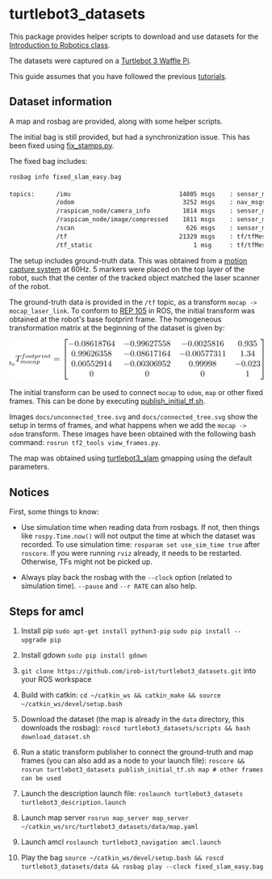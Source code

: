 # turtlebot3_datasets

This package provides helper scripts to download and use datasets for the [Introduction to Robotics class](https://irob-ist.github.io/introduction-robotics/).

The datasets were captured on a [Turtlebot 3 Waffle Pi](http://www.robotis.us/turtlebot-3-waffle-pi/).

This guide assumes that you have followed the previous [tutorials](https://irob-ist.github.io/introduction-robotics/).

## Dataset information

A map and rosbag are provided, along with some helper scripts.

The initial bag is still provided, but had a synchronization issue. This has been fixed using [fix_stamps.py](scripts/fix_stamps.py).

The fixed bag includes:

```bash
rosbag info fixed_slam_easy.bag

topics:      /imu                              14805 msgs    : sensor_msgs/Imu            
             /odom                              3252 msgs    : nav_msgs/Odometry          
             /raspicam_node/camera_info         1814 msgs    : sensor_msgs/CameraInfo     
             /raspicam_node/image/compressed    1811 msgs    : sensor_msgs/CompressedImage
             /scan                               626 msgs    : sensor_msgs/LaserScan      
             /tf                               21329 msgs    : tf/tfMessage               
             /tf_static                            1 msg     : tf/tfMessage
```

The setup includes ground-truth data. This was obtained from a [motion capture system](http://welcome.isr.tecnico.ulisboa.pt/isrobonet/) at 60Hz. 5 markers were placed on the top layer of the robot, such that the center of the tracked object matched the laser scanner of the robot.

The ground-truth data is provided in the `/tf` topic, as a transform `mocap -> mocap_laser_link`. To conform to [REP 105](http://www.ros.org/reps/rep-0105.html) in ROS, the initial transform was obtained at the robot's base footprint frame. The homogeneous transformation matrix at the beginning of the dataset is given by:

![transform](docs/gt_transform.svg)

The initial transform can be used to connect `mocap` to `odom`, `map` or other fixed frames. This can be done by executing [publish_initial_tf.sh](scripts/publish_initial_tf.sh).

Images `docs/unconnected_tree.svg` and `docs/connected_tree.svg` show the setup in terms of frames, and what happens when we add the `mocap -> odom` transform. These images have been obtained with the following bash command: `rosrun tf2_tools view_frames.py`.

The map was obtained using [turtlebot3\_slam](http://wiki.ros.org/turtlebot3_slam) gmapping using the default parameters.

## Notices

First, some things to know:

- Use simulation time when reading data from rosbags. If not, then things like `rospy.Time.now()` will not output the time at which the dataset was recorded. To use simulation time:
    `rosparam set use_sim_time true` after `roscore`. If you were running `rviz` already, it needs to be restarted. Otherwise, TFs might not be picked up.

- Always play back the rosbag with the `--clock` option (related to simulation time). `--pause` and `--r RATE` can also help.


## Steps for amcl

1. Install pip
    `sudo apt-get install python3-pip`
    `sudo pip install --upgrade pip`

2. Install gdown
    `sudo pip install gdown`

3. `git clone https://github.com/irob-ist/turtlebot3_datasets.git` into your ROS workspace

4. Build with catkin:
    `cd ~/catkin_ws && catkin_make && source ~/catkin_ws/devel/setup.bash`

5. Download the dataset (the map is already in the `data` directory, this downloads the rosbag):
    `roscd turtlebot3_datasets/scripts && bash download_dataset.sh`

6. Run a static transform publisher to connect the ground-truth and map frames (you can also add as a node to your launch file):
    `roscore && rosrun turtlebot3_datasets publish_initial_tf.sh map # other frames can be used`

7. Launch the description launch file:
    `roslaunch turtlebot3_datasets turtlebot3_description.launch`

8. Launch map server 
    `rosrun map_server map_server ~/catkin_ws/src/turtlebot3_datasets/data/map.yaml`

9. Launch amcl
    `roslaunch turtlebot3_navigation amcl.launch`

9. Play the bag
    `source ~/catkin_ws/devel/setup.bash && roscd turtlebot3_datasets/data && rosbag play --clock fixed_slam_easy.bag`
